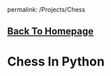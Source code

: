 <html>
<body>
  permalink: /Projects/Chess
  <h2>
    <a href="https://scicapt.github.io/"> Back To Homepage </a>
  </h2>
  
  <h1>Chess In Python</h1>
  
</body>
</html>
